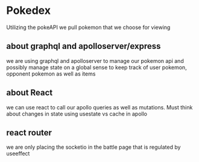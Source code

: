 # Pokedex
Utilizing the pokeAPI we pull pokemon that we choose for viewing

## about graphql and apolloserver/express
we are using graphql and apolloserver to manage our pokemon api and possibly manage state on a global sense to keep track of user pokemon, opponent pokemon as well as items

## about React
we can use react to call our apollo queries as well as mutations. Must think about changes in state using usestate vs cache in apollo

## react router
we are only placing the socketio in the battle page that is regulated by useeffect